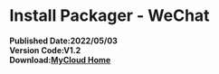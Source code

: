 # Install Packager - WeChat
**Published Date:2022/05/03   
Version Code:V1.2   
Download:[MyCloud Home](https://home.mycloud.com/action/share/f57a43e4-5fc0-4da1-89d6-540f7ff9060d)**
